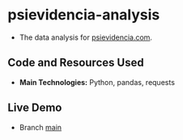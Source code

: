 # psievidencia-analysis

- The data analysis for [psievidencia.com](https://github.com/francosbenitez/psievidencia-frontend).

## Code and Resources Used

- **Main Technologies:** Python, pandas, requests

## Live Demo

- Branch <a href="https://github.com/francosbenitez/psievidencia-analysis/blob/main/analysis/script.ipynb" target="_blank">main</a>

